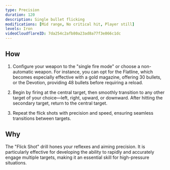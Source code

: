 ```yaml
---
type: Precision
duration: 120
description: Single bullet flicking
modifications: [Mid range, No critical hit, Player still]
levels: Iron
videoCloudflareID: 7da254c2afb80a23ad8a77f3e866c1dc
---
```


## How

1. Configure your weapon to the "single fire mode" or choose a non-automatic weapon. For instance, you can opt for the Flatline, which becomes especially effective with a gold magazine, offering 30 bullets, or the Devotion, providing 48 bullets before requiring a reload.

2. Begin by firing at the central target, then smoothly transition to any other target of your choice—left, right, upward, or downward. After hitting the secondary target, return to the central target.

3. Repeat the flick shots with precision and speed, ensuring seamless transitions between targets.

## Why

The "Flick Shot" drill hones your reflexes and aiming precision. It is particularly effective for developing the ability to rapidly and accurately engage multiple targets, making it an essential skill for high-pressure situations.

